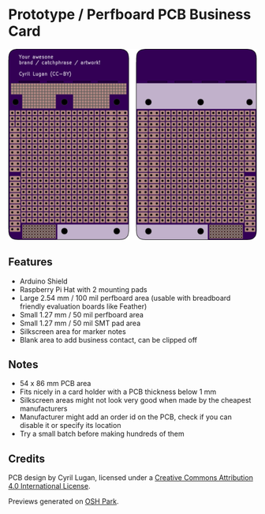 # Prototype / Perfboard PCB Business Card

![PCB Business Card Preview](preview.png)

## Features

- Arduino Shield
- Raspberry Pi Hat with 2 mounting pads
- Large 2.54 mm / 100 mil perfboard area (usable with breadboard friendly evaluation boards like Feather)
- Small 1.27 mm / 50 mil perfboard area
- Small 1.27 mm / 50 mil SMT pad area
- Silkscreen area for marker notes
- Blank area to add business contact, can be clipped off

## Notes

- 54 x 86 mm PCB area
- Fits nicely in a card holder with a PCB thickness below 1 mm
- Silkscreen areas might not look very good when made by the cheapest manufacturers
- Manufacturer might add an order id on the PCB, check if you can disable it or specify its location
- Try a small batch before making hundreds of them

## Credits

PCB design by Cyril Lugan, licensed under a [Creative Commons Attribution 4.0 International License](http://creativecommons.org/licenses/by/4.0/).

Previews generated on [OSH Park](https://oshpark.com/).